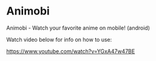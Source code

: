 # Animobi
Animobi - Watch your favorite anime on mobile! (android)

Watch video below for info on how to use:

https://www.youtube.com/watch?v=YGxA47w47BE
